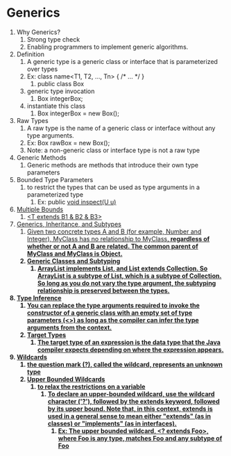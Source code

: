 # Generics
1. Why Generics?
    1. Strong type check
    2. Enabling programmers to implement generic algorithms.
2. Definition
    1. A generic type is a generic class or interface that is parameterized over types
    2. Ex: class name<T1, T2, ..., Tn> { /* ... */ }
        1. public class Box<T>
    3. generic type invocation
        1. Box<Integer> integerBox;
    4. instantiate this class
        1. Box<Integer> integerBox = new Box<Integer>();
3. Raw Types
    1. A raw type is the name of a generic class or interface without any type arguments.
    2. Ex: Box rawBox = new Box();
    3. Note: a non-generic class or interface type is not a raw type
4. Generic Methods
    1. Generic methods are methods that introduce their own type parameters
5. Bounded Type Parameters
    1. to restrict the types that can be used as type arguments in a parameterized type
        1. Ex: public <U extends Number> void inspect(U u)
6. Multiple Bounds
    1. <T extends B1 & B2 & B3>
7. Generics, Inheritance, and Subtypes
    1. Given two concrete types A and B (for example, Number and Integer), MyClass<A> has no relationship to MyClass<B>, regardless of whether or not A and B are related. The common parent of MyClass<A> and MyClass<B> is Object.
    2. Generic Classes and Subtyping
        1. ArrayList<E> implements List<E>, and List<E> extends Collection<E>. So ArrayList<String> is a subtype of List<String>, which is a subtype of Collection<String>. So long as you do not vary the type argument, the subtyping relationship is preserved between the types.
8. Type Inference
    1. You can replace the type arguments required to invoke the constructor of a generic class with an empty set of type parameters (<>) as long as the compiler can infer the type arguments from the context.
    2. Target Types
        1. The target type of an expression is the data type that the Java compiler expects depending on where the expression appears. 
9. Wildcards
    1. the question mark (?), called the wildcard, represents an unknown type 
    2. Upper Bounded Wildcards
        1. to relax the restrictions on a variable
            1. To declare an upper-bounded wildcard, use the wildcard character ('?'), followed by the extends keyword, followed by its upper bound. Note that, in this context, extends is used in a general sense to mean either "extends" (as in classes) or "implements" (as in interfaces).
                1. Ex: The upper bounded wildcard, <? extends Foo>, where Foo is any type, matches Foo and any subtype of Foo